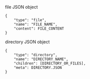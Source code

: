 file JSON object

```
{
    "type": "file",
    "name": "FILE_NAME",
    "content": FILE_CONTENT
}
```

directory JSON object

```
{
    "type": "directory",
    "name": "DIRECTORY_NAME",
    "children": [DIRECTORY_OR_FILES],
    "meta": DIRECTORY.JSON
}
```
